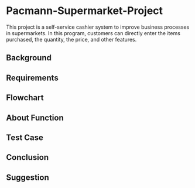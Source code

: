 # Pacmann-Supermarket-Project
This project is a self-service cashier system to improve business processes in supermarkets. In this program, customers can directly enter the items purchased, the quantity, the price, and other features.
## Background
## Requirements
## Flowchart
## About Function
## Test Case
## Conclusion
## Suggestion
